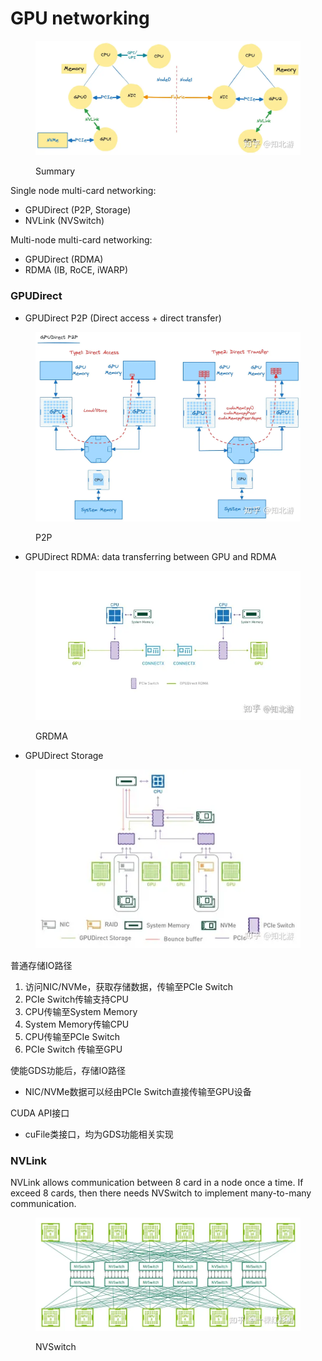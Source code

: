 # GPU networking

<figure><img src="../.gitbook/assets/image (3) (1) (1).png" alt=""><figcaption><p>Summary</p></figcaption></figure>

Single node multi-card networking:

* GPUDirect (P2P, Storage)
* NVLink (NVSwitch)

Multi-node multi-card networking:

* GPUDirect (RDMA)
* RDMA (IB, RoCE, iWARP)

### GPUDirect

* GPUDirect P2P (Direct access + direct transfer)

<figure><img src="../.gitbook/assets/image (1) (1) (1) (1) (1).png" alt=""><figcaption><p>P2P</p></figcaption></figure>

* GPUDirect RDMA: data transferring between GPU and RDMA&#x20;

<figure><img src="../.gitbook/assets/image (2) (1) (1) (1) (1).png" alt=""><figcaption><p>GRDMA</p></figcaption></figure>

* GPUDirect Storage

<figure><img src="../.gitbook/assets/image (3) (1) (1) (1).png" alt=""><figcaption></figcaption></figure>

普通存储IO路径

1. 访问NIC/NVMe，获取存储数据，传输至PCIe Switch
2. PCIe Switch传输支持CPU
3. CPU传输至System Memory
4. System Memory传输CPU
5. CPU传输至PCIe Switch
6. PCIe Switch 传输至GPU

使能GDS功能后，存储IO路径

* NIC/NVMe数据可以经由PCIe Switch直接传输至GPU设备

CUDA API接口

* cuFile类接口，均为GDS功能相关实现

### NVLink

NVLink allows communication between 8 card in a node once a time. If exceed 8 cards, then there needs NVSwitch to implement many-to-many communication.

<figure><img src="../.gitbook/assets/image (4) (1).png" alt=""><figcaption><p>NVSwitch</p></figcaption></figure>

